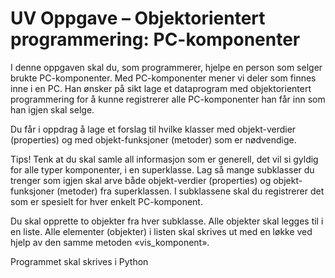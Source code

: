 # UV Oppgave – Objektorientert programmering: PC-komponenter

I denne oppgaven skal du, som programmerer, hjelpe en person som selger brukte PC-komponenter. Med PC-komponenter mener vi deler som finnes inne i en PC. Han ønsker på sikt lage et dataprogram med objektorientert programmering for å kunne registrerer alle PC-komponenter han får inn som han igjen skal selge.

Du får i oppdrag å lage et forslag til hvilke klasser med objekt-verdier (properties) og med objekt-funksjoner (metoder) som er nødvendige.

Tips! Tenk at du skal samle all informasjon som er generell, det vil si gyldig for alle typer komponenter, i en superklasse. Lag så mange subklasser du trenger som igjen skal arve både objekt-verdier (properties) og objekt-funksjoner (metoder) fra superklassen. I subklassene skal du registrerer det som er spesielt for hver enkelt PC-komponent.

Du skal opprette to objekter fra hver subklasse. Alle objekter skal legges til i en liste. Alle elementer (objekter) i listen skal skrives ut med en løkke ved hjelp av den samme metoden «vis_komponent».

Programmet skal skrives i Python